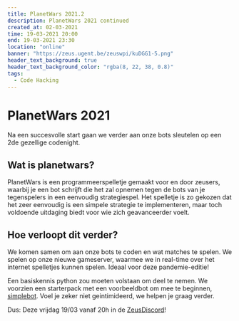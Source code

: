 ```yaml
---
title: PlanetWars 2021.2
description: PlanetWars 2021 continued
created_at: 02-03-2021
time: 19-03-2021 20:00
end: 19-03-2021 23:30
location: "online"
banner: "https://zeus.ugent.be/zeuswpi/kuDGG1-5.png"
header_text_background: true
header_text_background_color: "rgba(8, 22, 38, 0.8)"
tags:
  - Code Hacking
---
```


# PlanetWars 2021

Na een succesvolle start gaan we verder aan onze bots sleutelen op een 2de gezellige codenight.

## Wat is planetwars?

PlanetWars is een programmeerspelletje gemaakt voor en door zeusers, waarbij je een bot schrijft die het zal opnemen tegen de bots van je tegenspelers in een eenvoudig strategiespel. Het spelletje is zo gekozen dat het zeer eenvoudig is een simpele strategie te implementeren, maar toch voldoende uitdaging biedt voor wie zich geavanceerder voelt.

## Hoe verloopt dit verder?

We komen samen om aan onze bots te coden en wat matches te spelen. We spelen op onze nieuwe gameserver, waarmee we in real-time over het internet spelletjes kunnen spelen. Ideaal voor deze pandemie-editie!

Een basiskennis python zou moeten volstaan om deel te nemen. We voorzien een starterpack met een voorbeeldbot om mee te beginnen, [simplebot](https://github.com/ZeusWPI/planetwars-starterpack/blob/main/simple.py). Voel je zeker niet geintimideerd, we helpen je graag verder.

Dus: Deze vrijdag 19/03 vanaf 20h in de [ZeusDiscord](https://discord.gg/tsK2BRCJ2w)!
